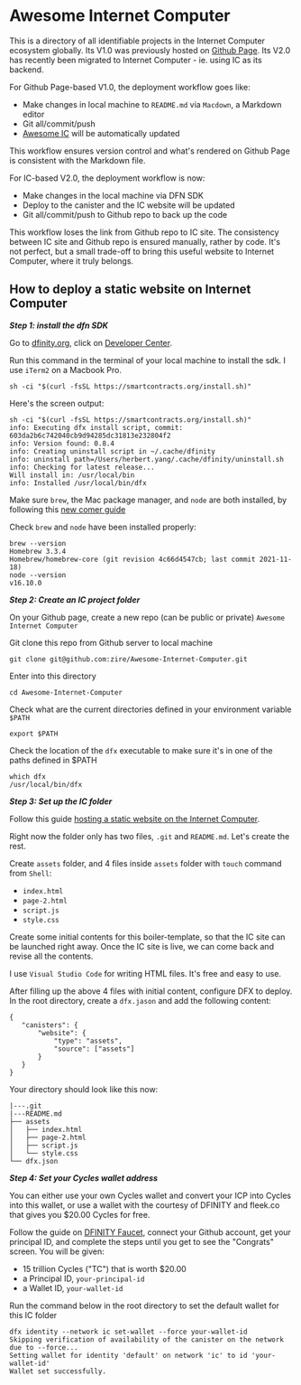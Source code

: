 # Awesome Internet Computer

This is a directory of all identifiable projects in the Internet Computer ecosystem globally. Its V1.0 was previously hosted on [Github Page](https://zire.github.io/awesome-IC/). Its V2.0 has recently been migrated to Internet Computer - ie. using IC as its backend. 

For Github Page-based V1.0, the deployment workflow goes like:

- Make changes in local machine to `README.md` via `Macdown`, a Markdown editor
- Git all/commit/push
- [Awesome IC](https://zire.github.io/awesome-IC/) will be automatically updated

This workflow ensures version control and what's rendered on Github Page is consistent with the Markdown file.

For IC-based V2.0, the deployment workflow is now:

- Make changes in the local machine via DFN SDK
- Deploy to the canister and the IC website will be updated
- Git all/commit/push to Github repo to back up the code

This workflow loses the link from Github repo to IC site. The consistency between IC site and Github repo is ensured manually, rather by code. It's not perfect, but a small trade-off to bring this useful website to Internet Computer, where it truly belongs.


**How to deploy a static website on Internet Computer**
--

***Step 1: install the dfn SDK***

Go to [dfinity.org](dfinity.org), click on [Developer Center](https://smartcontracts.org/). 

Run this command in the terminal of your local machine to install the sdk. I use `iTerm2` on a Macbook Pro. 

```
sh -ci "$(curl -fsSL https://smartcontracts.org/install.sh)"
```

Here's the screen output:

```
sh -ci "$(curl -fsSL https://smartcontracts.org/install.sh)"
info: Executing dfx install script, commit: 603da2b6c742040cb9d94285dc31813e232804f2
info: Version found: 0.8.4
info: Creating uninstall script in ~/.cache/dfinity
info: uninstall path=/Users/herbert.yang/.cache/dfinity/uninstall.sh
info: Checking for latest release...
Will install in: /usr/local/bin
info: Installed /usr/local/bin/dfx
```

Make sure `brew`, the Mac package manager, and `node` are both installed, by following this [new comer guide](https://smartcontracts.org/docs/quickstart/newcomers.html)

Check `brew` and `node` have been installed properly:

```
brew --version
Homebrew 3.3.4
Homebrew/homebrew-core (git revision 4c66d4547cb; last commit 2021-11-18)
node --version
v16.10.0
```

***Step 2: Create an IC project folder***

On your Github page, create a new repo (can be public or private) `Awesome Internet Computer`

Git clone this repo from Github server to local machine

```
git clone git@github.com:zire/Awesome-Internet-Computer.git
```

Enter into this directory

```
cd Awesome-Internet-Computer
```

Check what are the current directories defined in your environment variable `$PATH`

```
export $PATH
```

Check the location of the `dfx` executable to make sure it's in one of the paths defined in $PATH

```
which dfx
/usr/local/bin/dfx
```

***Step 3: Set up the IC folder***

Follow this guide [hosting a static website on the Internet Computer](https://smartcontracts.org/docs/quickstart/host-a-website.html). 

Right now the folder only has two files, `.git` and `README.md`. Let's create the rest. 

Create `assets` folder, and 4 files inside `assets` folder with `touch` command from `Shell`:

- `index.html`
- `page-2.html`
- `script.js`
- `style.css`

Create some initial contents for this boiler-template, so that the IC site can be launched right away. Once the IC site is live, we can come back and revise all the contents.

I use `Visual Studio Code` for writing HTML files. It's free and easy to use. 

After filling up the above 4 files with initial content, configure DFX to deploy. In the root directory, create a `dfx.jason` and add the following content:

```
{
   "canisters": {
       "website": {
           "type": "assets",
           "source": ["assets"]
       }
   }
}
```

Your directory should look like this now:

```
|---.git
|---README.md
├── assets
│   ├── index.html
│   ├── page-2.html
│   ├── script.js
│   └── style.css
└── dfx.json
```

***Step 4: Set your Cycles wallet address***

You can either use your own Cycles wallet and convert your ICP into Cycles into this wallet, or use 
a wallet with the courtesy of DFINITY and fleek.co that gives you $20.00 Cycles for free.

Follow the guide on [DFINITY Faucet](https://smartcontracts.org/docs/quickstart/cycles-faucet.html), connect your Github account, get your principal ID, and complete the steps until you get to see the "Congrats" screen. You will be given:

- 15 trillion Cycles ("TC") that is worth $20.00
- a Principal ID, `your-principal-id`
- a Wallet ID, `your-wallet-id`

Run the command below in the root directory to set the default wallet for this IC folder

```
dfx identity --network ic set-wallet --force your-wallet-id
Skipping verification of availability of the canister on the network due to --force...
Setting wallet for identity 'default' on network 'ic' to id 'your-wallet-id'
Wallet set successfully.
```
